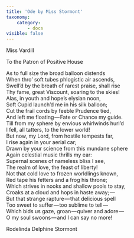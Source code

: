 ```yaml
---
title: 'Ode by Miss Stormont'
taxonomy:
    category:
        - docs
visible: false
---
```


<div class="author">Miss Vardill</div>

<span class="title">To the Patron of Positive House</span>

As to full size the broad balloon distends  
When thro’ soft tubes phlogistic air ascends,  
Swell’d by the breath of rarest praise, shall rise  
Thy fame, great Viscount, soaring to the skies!  
Alas, in youth and hope’s elysian noon,  
Soft Cupid launch’d me in his silk balloon;  
Cut the frail cords by feeble Prudence tied,  
And left me floating — Fate or Chance my guide.  
Till from my sphere by envious whirlwinds hurl’d  
I fell, all tatters, to the lower world!  
But now, my Lord, from hostile tempests far,  
I rise again in your aerial car;  
Drawn by your science from this mundane sphere  
Again celestial music thrills my ear:  
Supernal scenes of nameless bliss I see,  
The realm of love, the feast of liberty!  
Not that cold love to frozen worldlings known,  
Red tape his fetters and a frog his throne;  
Which strives in nooks and shallow pools to stay,  
Croaks at a cloud and hops in haste away; —   
But that strange rapture — that delicious spell  
Too sweet to suffer — too sublime to tell —   
Which bids us gaze, groan — quiver and adore —   
O my soul swoons — and I can say no more!  

Rodelinda Delphine Stormont
